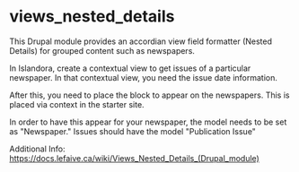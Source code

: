 # views_nested_details

This Drupal module provides an accordian view field formatter (Nested Details) for grouped content such as newspapers.

In Islandora, create a contextual view to get issues of a particular newspaper. In that contextual view, you need the issue date information.

After this, you need to place the block to appear on the newspapers. This is placed via context in the starter site.

In order to have this appear for your newspaper, the model needs to be set as "Newspaper." Issues should have the model "Publication Issue"

Additional Info: https://docs.lefaive.ca/wiki/Views_Nested_Details_(Drupal_module)
